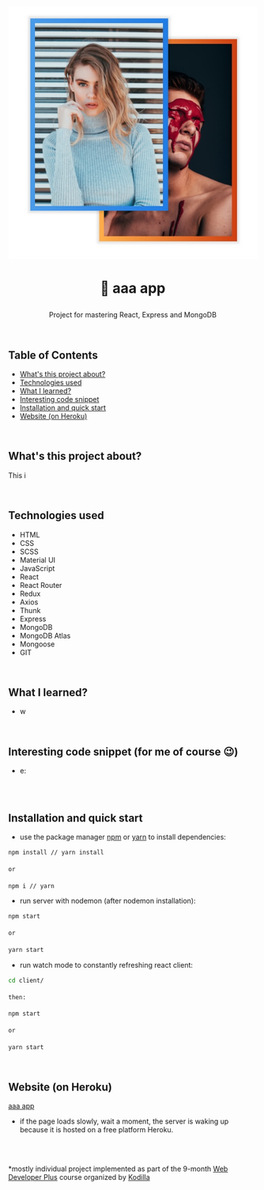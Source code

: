<p align="center">
<a href=""><img src="public/logo.jpg" title="aaa" alt="snippet of aaa app"></a>
</p>



# <p align="center">📝 aaa app</p>
<p align="center">Project for mastering React, Express and MongoDB</p>

</br>

## Table of Contents

- [What's this project about?](#ab)
- [Technologies used](#tech)
- [What I learned?](#wha)
- [Interesting code snippet](#inte)
- [Installation and quick start](#install)
- [Website (on Heroku)](#si)

</br>

## <a name="ab"></a>What's this project about?

This i

</br>

## <a name="tech"></a>Technologies used
- HTML
- CSS
- SCSS
- Material UI
- JavaScript
- React
- React Router
- Redux
- Axios
- Thunk
- Express
- MongoDB
- MongoDB Atlas
- Mongoose
- GIT

</br>

## <a name="what"></a>What I learned?

- w




</br>

## <a name="inter"></a>Interesting code snippet (for me of course 😉)
- e:

```js

```

</br>

## <a name="install"></a>Installation and quick start

- use the package manager [npm](https://www.npmjs.com/get-npm) or [yarn](https://classic.yarnpkg.com/en/) to install dependencies:

```bash
npm install // yarn install

or

npm i // yarn
```
- run server with nodemon (after nodemon installation):

```bash
npm start

or

yarn start
```
- run watch mode to constantly refreshing react client:

```bash
cd client/

then:

npm start

or

yarn start
```

<br/>


## <a name="si"></a>Website (on Heroku)
[aaa app]()
- if the page loads slowly, wait a moment, the server is waking up because it is hosted on a free platform Heroku.

</br>
</br>

  *mostly individual project implemented as part of the 9-month [Web Developer Plus](https://kodilla.com/pl/bootcamp/webdeveloper/?type=wdp&editionId=309) course organized by [Kodilla](https://drive.google.com/file/d/1AZGDMtjhsHbrtXhRSIlRKKc3RCxQk6YY/view?usp=sharing)



